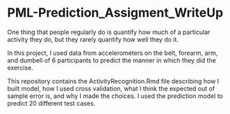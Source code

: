# PML-Prediction_Assigment_WriteUp

One thing that people regularly do is quantify how much of a particular activity they do, but they rarely quantify how well they do it. 

In this project, I used data from accelerometers on the belt, forearm, arm, and dumbell of 6 participants to predict the manner in which they did the exercise. 
 
This repository contains the ActivityRecognition.Rmd file describing how I built model, how I used cross validation, what I think the expected out of sample error is, 
and why I made the choices. I used the prediction model to predict 20 different test cases.

